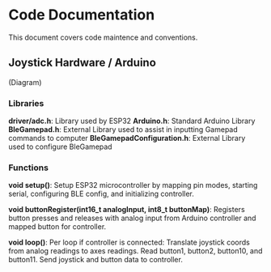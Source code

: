 # Code Documentation

This document covers code maintence and conventions.

## Joystick Hardware / Arduino

(Diagram)

### Libraries

**driver/adc.h**: Library used by ESP32
**Arduino.h**: Standard Arduino Library
**BleGamepad.h**: External Library used to assist in inputting Gamepad commands to computer
**BleGamepadConfiguration.h**: External Library used to configure BleGamepad

### Functions

**void setup()**: Setup ESP32 microcontroller by mapping pin modes, starting serial, configuring BLE config, and initializing controller.

**void buttonRegister(int16_t analogInput, int8_t buttonMap)**: Registers button presses and releases with analog input from Arduino controller and mapped button for controller.

**void loop()**: Per loop if controller is connected: Translate joystick coords from analog readings to axes readings. Read button1, button2, button10, and button11. Send joystick and button data to controller.
